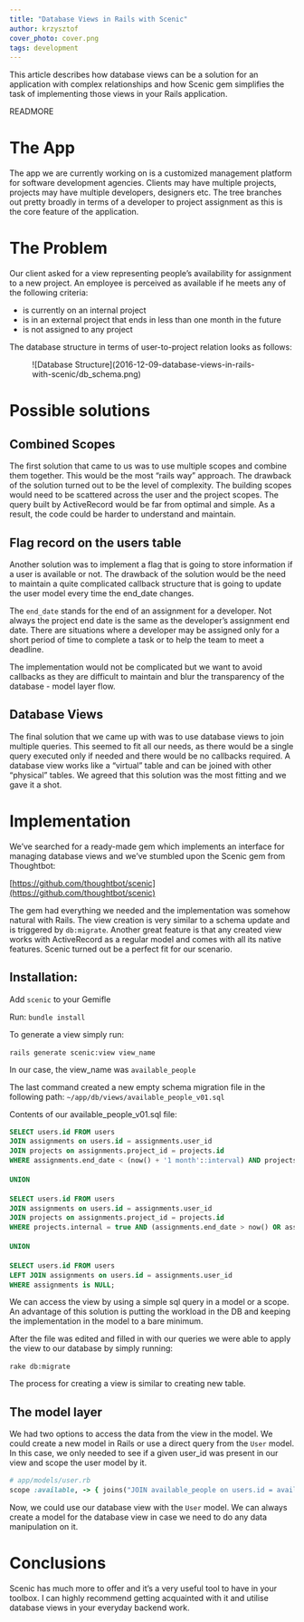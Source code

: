 ```yaml
---
title: "Database Views in Rails with Scenic"
author: krzysztof
cover_photo: cover.png
tags: development
---
```


This article describes how database views can be a solution for an application with complex relationships and how Scenic gem simplifies the task of implementing those views in your Rails application.

READMORE

# The App

The app we are currently working on is a customized management platform for software development agencies. Clients may have multiple projects, projects may have multiple developers, designers etc. The tree branches out pretty broadly in terms of a developer to project assignment as this is the core feature of the application.

# The Problem

Our client asked for a view representing people’s availability for assignment to a new project. An employee is perceived as available if he meets any of the following criteria:

- is currently on an internal project
- is in an external project that ends in less than one month in the future
- is not assigned to any project

The database structure in terms of user-to-project relation looks as follows:
<figure>
  ![Database Structure](2016-12-09-database-views-in-rails-with-scenic/db_schema.png)
</figure>

# Possible solutions

## Combined Scopes

The first solution that came to us was to use multiple scopes and combine them together. This would be the most “rails way” approach. The drawback of the solution turned out to be the level of complexity. The building scopes would need to be scattered across the user and the project scopes. The query built by ActiveRecord would be far from optimal and simple. As a result, the code could be harder to understand and maintain.

## Flag record on the users table

Another solution was to implement a flag that is going to store information if a user is available or not. The drawback of the solution would be the need to maintain a quite complicated callback structure that is going to update the user model every time the end_date changes.

The `end_date` stands for the end of an assignment for a developer. Not always the project end date is the same as the developer’s assignment end date. There are situations where a developer may be assigned only for a short period of time to complete a task or to help the team to meet a deadline.

The implementation would not be complicated but we want to avoid callbacks as they are difficult to maintain and blur the transparency of the database - model layer flow.

## Database Views

The final solution that we came up with was to use database views to join multiple queries. This seemed to fit all our needs, as there would be a single query executed only if needed and there would be no callbacks required. A database view works like a “virtual” table and can be joined with other “physical” tables. We agreed that this solution was the most fitting and we gave it a shot.

# Implementation

We’ve searched for a ready-made gem which implements an interface for managing database views and we’ve stumbled upon the Scenic gem from Thoughtbot:

[https://github.com/thoughtbot/scenic](https://github.com/thoughtbot/scenic)

The gem had everything we needed and the implementation was somehow natural with Rails.
The view creation is very similar to a schema update and is triggered by `db:migrate`. Another great feature is that any created view works with ActiveRecord as a regular model and comes with all its native features. Scenic turned out be a perfect fit for our scenario.

## Installation:

Add `scenic` to your Gemifle

Run:
`bundle install`

To generate a view simply run:

`rails generate scenic:view view_name`

In our case, the view_name was `available_people`

The last command created a new empty schema migration file in the following path:
`~/app/db/views/available_people_v01.sql`

Contents of our available_people_v01.sql file:

```sql
SELECT users.id FROM users
JOIN assignments on users.id = assignments.user_id
JOIN projects on assignments.project_id = projects.id
WHERE assignments.end_date < (now() + '1 month'::interval) AND projects.internal = false

UNION

SELECT users.id FROM users
JOIN assignments on users.id = assignments.user_id
JOIN projects on assignments.project_id = projects.id
WHERE projects.internal = true AND (assignments.end_date > now() OR assignments.end_date is NULL)

UNION

SELECT users.id FROM users
LEFT JOIN assignments on users.id = assignments.user_id
WHERE assignments is NULL;
```

We can access the view by using a simple sql query in a model or a scope. An advantage of this solution is putting the workload in the DB and keeping the implementation in the model to a bare minimum.

After the file was edited and filled in with our queries we were able to apply the view to our database by simply running:

`rake db:migrate`

The process for creating a view is similar to creating new table.

## The model layer

We had two options to access the data from the view in the model. We could create a new model in Rails or use a direct query from the `User` model. In this case, we only needed to see if a given user_id was present in our view and scope the user model by it.

```ruby
# app/models/user.rb
scope :available, -> { joins("JOIN available_people on users.id = available_people.id") }
```

Now, we could use our database view with the `User` model. We can always create a model for the database view in case we need to do any data manipulation on it.

# Conclusions

Scenic has much more to offer and it’s a very useful tool to have in your toolbox. I can highly recommend getting acquainted with it and utilise database views in your everyday backend work.
